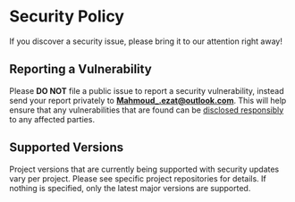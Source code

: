 # Security Policy

If you discover a security issue, please bring it to our attention right away!

## Reporting a Vulnerability
 
Please **DO NOT** file a public issue to report a security vulnerability, instead send your report privately to **Mahmoud_.ezat@outlook.com**. This will help ensure that any vulnerabilities that are found can be [disclosed responsibly](https://en.wikipedia.org/wiki/Responsible_disclosure) to any affected parties.

## Supported Versions

Project versions that are currently being supported with security updates vary per project.
Please see specific project repositories for details.
If nothing is specified, only the latest major versions are supported.
